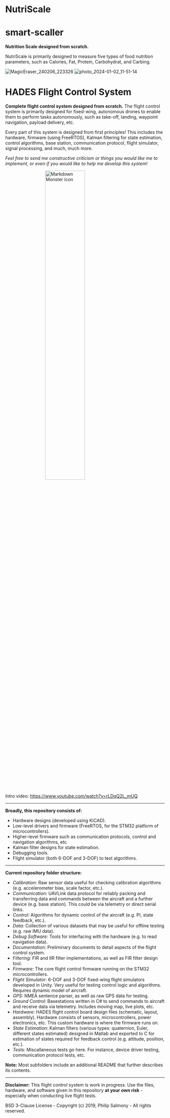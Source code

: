 # NutriScale 
# smart-scaller

**Nutrition Scale designed from scratch.** 

NutriScale is primarily designed to measure five types of food nutrition parameters, such as Calories, Fat, Protein, Carbohydrat, and Carbing.

![MagicEraser_240206_223326](https://github.com/firmiton-code/smart-scaller/assets/75991391/b8565aea-b6f1-466f-b456-17622f208d94)
![photo_2024-01-02_11-51-14](https://github.com/firmiton-code/smart-scaller/assets/75991391/33677d6c-4593-41e9-aab3-265d1707c080)

# HADES Flight Control System
**Complete flight control system designed from scratch.** The flight control system is primarily designed for fixed-wing, autonomous drones to enable them to perform tasks autonomously, such as take-off, landing, waypoint navigation, payload delivery, etc.

Every part of this system is designed from first principles! This includes the hardware, firmware (using FreeRTOS), Kalman filtering for state estimation, control algorithms, base station, communication protocol, flight simulator, signal processing, and much, much more.

*Feel free to send me constructive criticism or things you would like me to implement, or even if you would like to help me develop this system!*

<img src="http://philsal.co.uk/wp-content/uploads/2019/12/Hades-Assembly-Front.jpg"
     alt="Markdown Monster icon"
     style="display: block;
  margin-left: auto;
  margin-right: auto;
  width: 50%;"/>
  
Intro video: https://www.youtube.com/watch?v=rLDqQ2L_mUQ
       
---

**Broadly, this repository consists of:**
* Hardware designs (developed using KiCAD).
* Low-level drivers and firmware (FreeRTOS, for the STM32 platform of microcontrollers).
* Higher-level firmware such as communication protocols, control and navigation algorithms, etc.
* Kalman filter designs for state estimation.
* Debugging tools.
* Flight simulator (both 6-DOF and 3-DOF) to test algorithms.


---


**Current repository folder structure:**
* *Calibration:* Raw sensor data useful for checking calibration algorithms (e.g. accelerometer bias, scale factor, etc.).
* *Communication:* UAVLink data protocol for reliably packing and transferring data and commands between the aircraft and a further device (e.g. base station). This could be via telemetry or direct serial links.
* *Control:* Algorithms for dynamic control of the aircraft (e.g. PI, state feedback, etc.).
* *Data:* Collection of various datasets that may be useful for offline testing (e.g. raw IMU data).
* *Debug Software:* Tools for interfacing with the hardware (e.g. to read navigation data).
* *Documentation:* Preliminary documents to detail aspects of the flight  control system.
* *Filtering:* FIR and IIR filter implementations, as well as FIR filter design tool.
* *Firmware:* The core flight control firmware running on the STM32 microcontrollers.
* *Flight Simulator:* 6-DOF and 3-DOF fixed-wing flight simulators developed in Unity. Very useful for testing control logic and algorithms. Requires dynamic model of aircraft.
* *GPS:* NMEA sentence parser, as well as raw GPS data for testing.
* *Ground Control:* Basestations written in C# to send commands to aircraft and receive data via telemetry. Includes moving map, live plots, etc.
* *Hardware:* HADES flight control board design files (schematic, layout, assembly). Hardware consists of sensors, microcontrollers, power electronics, etc. This custom hardware is where the firmware runs on.
* *State Estimation*: Kalman filters (various types: quaternion, Euler, different states estimated) designed in Matlab and exported to C for estimation of states required for feedback control (e.g. attitude, position, etc.).
* *Tests:* Miscallaneous tests go here. For instance, device driver testing, communication protocol tests, etc.

**Note:** Most subfolders include an additional README that further describes its contents.

---

**Disclaimer:** This flight control system is work in progress. Use the files, hardware, and software given in this repository **at your own risk** - especially when conducting live flight tests.

BSD 3-Clause License - Copyright (c) 2019, Philip Salmony - All rights reserved.
